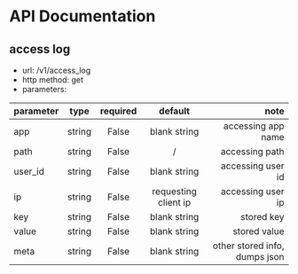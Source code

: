 # API Documentation

## access log

* url: /v1/access_log
* http method: get
* parameters:

|parameter|type|required|default|note|
|---|:---:|:---:|:---:| ---:|
|app|string|False|blank string|accessing app name|
|path|string|False|/|accessing path|
|user_id|string|False|blank string|accessing user id|
|ip|string|False|requesting client ip|accessing user ip|
|key|string|False|blank string|stored key|
|value|string|False|blank string|stored value|
|meta|string|False|blank string|other stored info, dumps json|


